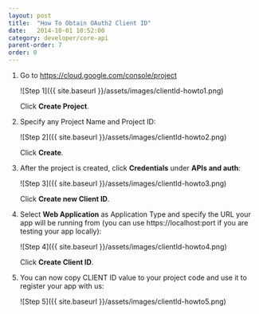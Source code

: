 ```yaml
---
layout: post
title:  "How To Obtain OAuth2 Client ID"
date:   2014-10-01 10:52:00
category: developer/core-api
parent-order: 7
order: 0
---
```


1. Go to https://cloud.google.com/console/project

    ![Step 1]({{ site.baseurl }}/assets/images/clientId-howto1.png)

    Click **Create Project**.

2. Specify any Project Name and Project ID:

    ![Step 2]({{ site.baseurl }}/assets/images/clientId-howto2.png)

    Click **Create**.

3. After the project is created, click **Credentials** under **APIs and auth**:

    ![Step 3]({{ site.baseurl }}/assets/images/clientId-howto3.png)

    Click **Create new Client ID**.

4. Select **Web Application** as Application Type and specify the URL your app will be running from (you can use https://localhost:port if you are testing your app locally):

    ![Step 4]({{ site.baseurl }}/assets/images/clientId-howto4.png)

    Click **Create Client ID**.

5. You can now copy CLIENT ID value to your project code and use it to register your app with us:

    ![Step 5]({{ site.baseurl }}/assets/images/clientId-howto5.png)






